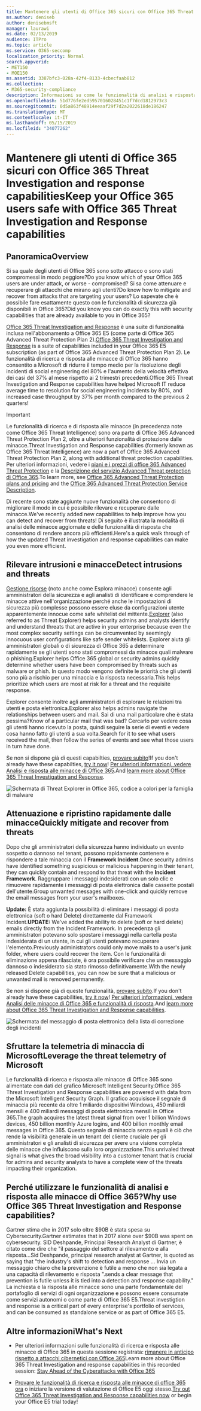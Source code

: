 ```yaml
---
title: Mantenere gli utenti di Office 365 sicuri con Office 365 Threat Investigation and response capabilities
ms.author: deniseb
author: denisebmsft
manager: laurawi
ms.date: 02/13/2019
audience: ITPro
ms.topic: article
ms.service: O365-seccomp
localization_priority: Normal
search.appverid:
- MET150
- MOE150
ms.assetid: 3387bfc3-028a-42f4-8133-4cbecfaab812
ms.collection:
- M365-security-compliance
description: Informazioni su come le funzionalità di analisi e risposta alle minacce di Office 365 consentono all'organizzazione di rilevare intrusioni e minacce e di attenuare e recuperare rapidamente le minacce.
ms.openlocfilehash: 51d776fe2ed5957016028451c1f7dcd1812973c3
ms.sourcegitcommit: 0d5a863f48914eeaaf29f7d2a2022618de186247
ms.translationtype: MT
ms.contentlocale: it-IT
ms.lasthandoff: 05/15/2019
ms.locfileid: "34077262"
---
```

# <a name="keep-your-office-365-users-safe-with-office-365-threat-investigation-and-response-capabilities"></a><span data-ttu-id="1ca77-103">Mantenere gli utenti di Office 365 sicuri con Office 365 Threat Investigation and response capabilities</span><span class="sxs-lookup"><span data-stu-id="1ca77-103">Keep your Office 365 users safe with Office 365 Threat Investigation and Response capabilities</span></span>

## <a name="overview"></a><span data-ttu-id="1ca77-104">Panoramica</span><span class="sxs-lookup"><span data-stu-id="1ca77-104">Overview</span></span>

<span data-ttu-id="1ca77-105">Si sa quale degli utenti di Office 365 sono sotto attacco o sono stati compromessi in modo peggiore?</span><span class="sxs-lookup"><span data-stu-id="1ca77-105">Do you know which of your Office 365 users are under attack, or worse - compromised?</span></span> <span data-ttu-id="1ca77-106">Si sa come attenuare e recuperare gli attacchi che mirano agli utenti?</span><span class="sxs-lookup"><span data-stu-id="1ca77-106">Do know how to mitigate and recover from attacks that are targeting your users?</span></span> <span data-ttu-id="1ca77-107">Lo sapevate che è possibile fare esattamente questo con le funzionalità di sicurezza già disponibili in Office 365?</span><span class="sxs-lookup"><span data-stu-id="1ca77-107">Did you know you can do exactly this with security capabilities that are already available to you in Office 365?</span></span> 
  
<span data-ttu-id="1ca77-108">[Office 365 Threat Investigation and Response](office-365-ti.md) è una suite di funzionalità inclusa nell'abbonamento a Office 365 E5 (come parte di Office 365 Advanced Threat Protection Plan 2).</span><span class="sxs-lookup"><span data-stu-id="1ca77-108">[Office 365 Threat Investigation and Response](office-365-ti.md) is a suite of capabilities included in your Office 365 E5 subscription (as part of Office 365 Advanced Threat Protection Plan 2).</span></span> <span data-ttu-id="1ca77-109">Le funzionalità di ricerca e risposta alle minacce di Office 365 hanno consentito a Microsoft di ridurre il tempo medio per la risoluzione degli incidenti di social engineering del 80% e l'aumento della velocità effettiva dei casi del 37% al mese rispetto ai 2 trimestri precedenti.</span><span class="sxs-lookup"><span data-stu-id="1ca77-109">Office 365 Threat Investigation and Response capabilities have helped Microsoft IT reduce average time to resolution for social engineering incidents by 80%, and increased case throughput by 37% per month compared to the previous 2 quarters!</span></span> 

> [!IMPORTANT]
> <span data-ttu-id="1ca77-110">Le funzionalità di ricerca e di risposta alle minacce (in precedenza note come Office 365 Threat Intelligence) sono ora parte di Office 365 Advanced Threat Protection Plan 2, oltre a ulteriori funzionalità di protezione dalle minacce.</span><span class="sxs-lookup"><span data-stu-id="1ca77-110">Threat Investigation and Response capabilities (formerly known as Office 365 Threat Intelligence) are now a part of Office 365 Advanced Threat Protection Plan 2, along with additional threat protection capabilities.</span></span> <span data-ttu-id="1ca77-111">Per ulteriori informazioni, vedere i [piani e i prezzi di office 365 Advanced Threat Protection](https://products.office.com/exchange/advance-threat-protection) e la [Descrizione del servizio Advanced Threat protection di Office 365](https://docs.microsoft.com/office365/servicedescriptions/office-365-advanced-threat-protection-service-description).</span><span class="sxs-lookup"><span data-stu-id="1ca77-111">To learn more, see [Office 365 Advanced Threat Protection plans and pricing](https://products.office.com/exchange/advance-threat-protection) and the [Office 365 Advanced Threat Protection Service Description](https://docs.microsoft.com/office365/servicedescriptions/office-365-advanced-threat-protection-service-description).</span></span>
  
<span data-ttu-id="1ca77-112">Di recente sono state aggiunte nuove funzionalità che consentono di migliorare il modo in cui è possibile rilevare e recuperare dalle minacce.</span><span class="sxs-lookup"><span data-stu-id="1ca77-112">We've recently added new capabilities to help improve how you can detect and recover from threats!</span></span> <span data-ttu-id="1ca77-113">Di seguito è illustrata la modalità di analisi delle minacce aggiornate e delle funzionalità di risposta che consentono di rendere ancora più efficienti.</span><span class="sxs-lookup"><span data-stu-id="1ca77-113">Here's a quick walk through of how the updated Threat investigation and response capabilities can make you even more efficient.</span></span>
  
## <a name="detect-intrusions-and-threats"></a><span data-ttu-id="1ca77-114">Rilevare intrusioni e minacce</span><span class="sxs-lookup"><span data-stu-id="1ca77-114">Detect intrusions and threats</span></span>

<span data-ttu-id="1ca77-115">[Gestione risorse](use-explorer-in-security-and-compliance.md) (noto anche come Esplora minacce) consente agli amministratori della sicurezza e agli analisti di identificare e comprendere le minacce attive nell'organizzazione perché anche le impostazioni di sicurezza più complesse possono essere eluse da configurazioni utente apparentemente innocue come safe whitelist del mittente.</span><span class="sxs-lookup"><span data-stu-id="1ca77-115">[Explorer](use-explorer-in-security-and-compliance.md) (also referred to as Threat Explorer) helps security admins and analysts identify and understand threats that are active in your enterprise because even the most complex security settings can be circumvented by seemingly innocuous user configurations like safe sender whitelists.</span></span> <span data-ttu-id="1ca77-116">Explorer aiuta gli amministratori globali o di sicurezza di Office 365 a determinare rapidamente se gli utenti sono stati compromessi da minacce quali malware o phishing.</span><span class="sxs-lookup"><span data-stu-id="1ca77-116">Explorer helps Office 365 global or security admins quickly determine whether users have been compromised by threats such as malware or phish.</span></span> <span data-ttu-id="1ca77-117">In questo modo vengono definite le priorità che gli utenti sono più a rischio per una minaccia e la risposta necessaria.</span><span class="sxs-lookup"><span data-stu-id="1ca77-117">This helps prioritize which users are most at risk for a threat and the requisite response.</span></span> 
  
<span data-ttu-id="1ca77-118">Explorer consente inoltre agli amministratori di esplorare le relazioni tra utenti e posta elettronica.</span><span class="sxs-lookup"><span data-stu-id="1ca77-118">Explorer also helps admins navigate the relationships between users and mail.</span></span> <span data-ttu-id="1ca77-119">Sai di una mail particolare che è stata pessima?</span><span class="sxs-lookup"><span data-stu-id="1ca77-119">Know of a particular mail that was bad?</span></span> <span data-ttu-id="1ca77-120">Cercarlo per vedere cosa gli utenti hanno ricevuto la posta, quindi seguire la serie di eventi e vedere cosa hanno fatto gli utenti a sua volta.</span><span class="sxs-lookup"><span data-stu-id="1ca77-120">Search for it to see what users received the mail, then follow the series of events and see what those users in turn have done.</span></span>

<span data-ttu-id="1ca77-121">Se non si dispone già di questi capabilties, [provare subito](https://aka.ms/tryo365threatintel3)!</span><span class="sxs-lookup"><span data-stu-id="1ca77-121">If you don't already have these capabilties, [try it now](https://aka.ms/tryo365threatintel3)!</span></span> <span data-ttu-id="1ca77-122">[Per ulteriori informazioni, vedere Analisi e risposta alle minacce di Office 365](https://aka.ms/readmoreabouto365threatintel).</span><span class="sxs-lookup"><span data-stu-id="1ca77-122">And [learn more about Office 365 Threat Investigation and Response](https://aka.ms/readmoreabouto365threatintel).</span></span>
  
![Schermata di Threat Explorer in Office 365, codice a colori per la famiglia di malware](media/591338dd-252a-437d-b5f2-87aa42e74b0c.png)
  
## <a name="quickly-mitigate-and-recover-from-threats"></a><span data-ttu-id="1ca77-124">Attenuazione e ripristino rapidamente dalle minacce</span><span class="sxs-lookup"><span data-stu-id="1ca77-124">Quickly mitigate and recover from threats</span></span>

<span data-ttu-id="1ca77-125">Dopo che gli amministratori della sicurezza hanno individuato un evento sospetto o dannoso nel tenant, possono rapidamente contenere e rispondere a tale minaccia con il **Framework Incident**.</span><span class="sxs-lookup"><span data-stu-id="1ca77-125">Once security admins have identified something suspicious or malicious happening in their tenant, they can quickly contain and respond to that threat with the **Incident Framework**.</span></span> <span data-ttu-id="1ca77-126">Raggruppare i messaggi indesiderati con un solo clic e rimuovere rapidamente i messaggi di posta elettronica dalle cassette postali dell'utente.</span><span class="sxs-lookup"><span data-stu-id="1ca77-126">Group unwanted messages with one-click and quickly remove the email messages from your user's mailboxes.</span></span> 
  
 <span data-ttu-id="1ca77-127">**Update:** È stata aggiunta la possibilità di eliminare i messaggi di posta elettronica (soft o hard Delete) direttamente dal Framework Incident.</span><span class="sxs-lookup"><span data-stu-id="1ca77-127">**UPDATE:** We've added the ability to delete (soft or hard delete) emails directly from the Incident Framework.</span></span> <span data-ttu-id="1ca77-128">In precedenza gli amministratori potevano solo spostare i messaggi nella cartella posta indesiderata di un utente, in cui gli utenti potevano recuperare l'elemento.</span><span class="sxs-lookup"><span data-stu-id="1ca77-128">Previously administrators could only move mails to a user's junk folder, where users could recover the item.</span></span> <span data-ttu-id="1ca77-129">Con le funzionalità di eliminazione appena rilasciate, è ora possibile verificare che un messaggio dannoso o indesiderato sia stato rimosso definitivamente.</span><span class="sxs-lookup"><span data-stu-id="1ca77-129">With the newly released Delete capabilities, you can now be sure that a malicious or unwanted mail is removed permanently.</span></span> 
  
<span data-ttu-id="1ca77-130">Se non si dispone già di queste funzionalità, [provare subito](https://aka.ms/tryo365threatintel3).</span><span class="sxs-lookup"><span data-stu-id="1ca77-130">If you don't already have these capabilities, [try it now](https://aka.ms/tryo365threatintel3)!</span></span> <span data-ttu-id="1ca77-131">[Per ulteriori informazioni, vedere Analisi delle minacce di Office 365 e funzionalità di risposta](https://aka.ms/readmoreabouto365threatintel).</span><span class="sxs-lookup"><span data-stu-id="1ca77-131">And [learn more about Office 365 Threat Investigation and Response capabilities](https://aka.ms/readmoreabouto365threatintel).</span></span>
  
![Schermata del messaggio di posta elettronica della lista di correzione degli incidenti](media/9d8452d3-d8d2-4b26-81f9-76396e08dd17.png)
  
## <a name="leverage-the-threat-telemetry-of-microsoft"></a><span data-ttu-id="1ca77-133">Sfruttare la telemetria di minaccia di Microsoft</span><span class="sxs-lookup"><span data-stu-id="1ca77-133">Leverage the threat telemetry of Microsoft</span></span>

<span data-ttu-id="1ca77-134">Le funzionalità di ricerca e risposta alle minacce di Office 365 sono alimentate con dati del grafico Microsoft Intelligent Security.</span><span class="sxs-lookup"><span data-stu-id="1ca77-134">Office 365 Threat Investigation and Response capabilities are powered with data from the Microsoft Intelligent Security Graph.</span></span> <span data-ttu-id="1ca77-135">Il grafico acquisisce il segnale di minaccia più recente da oltre 1 miliardo dispositivi Windows, 450 miliardi mensili e 400 miliardi messaggi di posta elettronica mensili in Office 365.</span><span class="sxs-lookup"><span data-stu-id="1ca77-135">The graph acquires the latest threat signal from over 1 billion Windows devices, 450 billion monthly Azure logins, and 400 billion monthly email messages in Office 365.</span></span> <span data-ttu-id="1ca77-136">Questo segnale di minaccia senza eguali è ciò che rende la visibilità generale in un tenant del cliente cruciale per gli amministratori e gli analisti di sicurezza per avere una visione completa delle minacce che influiscono sulla loro organizzazione.</span><span class="sxs-lookup"><span data-stu-id="1ca77-136">This unrivaled threat signal is what gives the broad visibility into a customer tenant that is crucial for admins and security analysts to have a complete view of the threats impacting their organization.</span></span> 
  
   
## <a name="why-use-office-365-threat-investigation-and-response-capabilities"></a><span data-ttu-id="1ca77-137">Perché utilizzare le funzionalità di analisi e risposta alle minacce di Office 365?</span><span class="sxs-lookup"><span data-stu-id="1ca77-137">Why use Office 365 Threat Investigation and Response capabilities?</span></span>

<span data-ttu-id="1ca77-138">Gartner stima che in 2017 solo oltre $90B è stata spesa su Cybersecurity.</span><span class="sxs-lookup"><span data-stu-id="1ca77-138">Gartner estimates that in 2017 alone over $90B was spent on cybersecurity.</span></span> <span data-ttu-id="1ca77-139">SID Deshpande, Principal Research Analyst di Gartner, è citato come dire che "il passaggio del settore al rilevamento e alla risposta...</span><span class="sxs-lookup"><span data-stu-id="1ca77-139">Sid Deshpande, principal research analyst at Gartner, is quoted as saying that "the industry's shift to detection and response …</span></span> <span data-ttu-id="1ca77-140">Invia un messaggio chiaro che la prevenzione è futile a meno che non sia legata a una capacità di rilevamento e risposta ".</span><span class="sxs-lookup"><span data-stu-id="1ca77-140">sends a clear message that prevention is futile unless it is tied into a detection and response capability."</span></span> <span data-ttu-id="1ca77-141">La inchiesta e la risposta alle minacce sono una parte fondamentale del portafoglio di servizi di ogni organizzazione e possono essere consumate come servizi autonomi o come parte di Office 365 E5.</span><span class="sxs-lookup"><span data-stu-id="1ca77-141">Threat investigtion and response is a critical part of every enterprise's portfolio of services, and can be consumed as standalone service or as part of Office 365 E5.</span></span>
  
## <a name="whats-next"></a><span data-ttu-id="1ca77-142">Altre informazioni</span><span class="sxs-lookup"><span data-stu-id="1ca77-142">What's Next</span></span>

- <span data-ttu-id="1ca77-143">Per ulteriori informazioni sulle funzionalità di ricerca e risposta alle minacce di Office 365 in questa sessione registrata: [rimanere in anticipo rispetto a attacchi cibernetici con Office 365](https://myignite.microsoft.com/videos/53723)</span><span class="sxs-lookup"><span data-stu-id="1ca77-143">Learn more about Office 365 Threat Investigation and response capabilities  in this recorded session: [Stay Ahead of the Cyberattacks with Office 365](https://myignite.microsoft.com/videos/53723)</span></span>
    
- <span data-ttu-id="1ca77-144">[Provare le funzionalità di ricerca e risposta alle minacce di office 365 ora](https://aka.ms/tryo365threatintel3) o iniziare la versione di valutazione di Office E5 oggi stesso.</span><span class="sxs-lookup"><span data-stu-id="1ca77-144">[Try out Office 365 Threat Investigation and Response capabilities now](https://aka.ms/tryo365threatintel3) or begin your Office E5 trial today!</span></span> 
    

